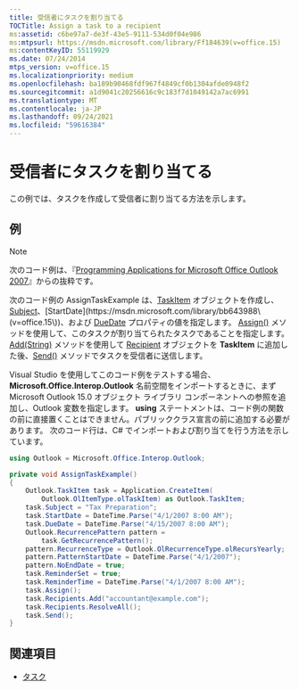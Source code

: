 ```yaml
---
title: 受信者にタスクを割り当てる
TOCTitle: Assign a task to a recipient
ms:assetid: c6be97a7-de3f-43e5-9111-534d0f04e986
ms:mtpsurl: https://msdn.microsoft.com/library/Ff184639(v=office.15)
ms:contentKeyID: 55119929
ms.date: 07/24/2014
mtps_version: v=office.15
ms.localizationpriority: medium
ms.openlocfilehash: ba189b90468fdf967f4849cf0b1304afde0948f2
ms.sourcegitcommit: a1d9041c20256616c9c183f7d1049142a7ac6991
ms.translationtype: MT
ms.contentlocale: ja-JP
ms.lasthandoff: 09/24/2021
ms.locfileid: "59616384"
---
```

# <a name="assign-a-task-to-a-recipient"></a>受信者にタスクを割り当てる

この例では、タスクを作成して受信者に割り当てる方法を示します。

## <a name="example"></a>例

> [!NOTE] 
> 次のコード例は、『[Programming Applications for Microsoft Office Outlook 2007](https://www.amazon.com/gp/product/0735622493?ie=UTF8&tag=msmsdn-20&linkCode=as2&camp=1789&creative=9325&creativeASIN=0735622493)』からの抜粋です。


次のコード例の AssignTaskExample は、[TaskItem](https://msdn.microsoft.com/library/bb624227\(v=office.15\)) オブジェクトを作成し、[Subject](https://msdn.microsoft.com/library/bb624148\(v=office.15\))、[StartDate](https://msdn.microsoft.com/library/bb643988\(v=office.15\))、および [DueDate](https://msdn.microsoft.com/library/bb612307\(v=office.15\)) プロパティの値を指定します。 [Assign()](https://msdn.microsoft.com/library/bb644565\(v=office.15\)) メソッドを使用して、このタスクが割り当てられたタスクであることを指定します。 [Add(String)](https://msdn.microsoft.com/library/bb612668\(v=office.15\)) メソッドを使用して [Recipient](https://msdn.microsoft.com/library/bb624370\(v=office.15\)) オブジェクトを **TaskItem** に追加した後、[Send()](https://msdn.microsoft.com/library/bb646608\(v=office.15\)) メソッドでタスクを受信者に送信します。

Visual Studio を使用してこのコード例をテストする場合、**Microsoft.Office.Interop.Outlook** 名前空間をインポートするときに、まず Microsoft Outlook 15.0 オブジェクト ライブラリ コンポーネントへの参照を追加し、Outlook 変数を指定します。 **using** ステートメントは、コード例の関数の前に直接置くことはできません。パブリッククラス宣言の前に追加する必要があります。 次のコード行は、C\# でインポートおよび割り当てを行う方法を示しています。

```csharp
using Outlook = Microsoft.Office.Interop.Outlook;
```


```csharp
private void AssignTaskExample()
{
    Outlook.TaskItem task = Application.CreateItem(
        Outlook.OlItemType.olTaskItem) as Outlook.TaskItem;
    task.Subject = "Tax Preparation";
    task.StartDate = DateTime.Parse("4/1/2007 8:00 AM");
    task.DueDate = DateTime.Parse("4/15/2007 8:00 AM");
    Outlook.RecurrencePattern pattern =
        task.GetRecurrencePattern();
    pattern.RecurrenceType = Outlook.OlRecurrenceType.olRecursYearly;
    pattern.PatternStartDate = DateTime.Parse("4/1/2007");
    pattern.NoEndDate = true;
    task.ReminderSet = true;
    task.ReminderTime = DateTime.Parse("4/1/2007 8:00 AM");
    task.Assign();
    task.Recipients.Add("accountant@example.com");
    task.Recipients.ResolveAll();
    task.Send();
}
```

## <a name="see-also"></a>関連項目

- [タスク](tasks.md)

